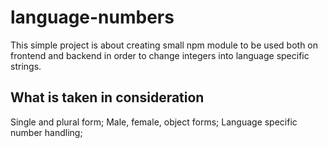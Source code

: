 # language-numbers

This simple project is about creating small npm module to be used both on frontend and backend in order to change integers into language specific strings. 

## What is taken in consideration
Single and plural form;
Male, female, object forms;
Language specific number handling;
